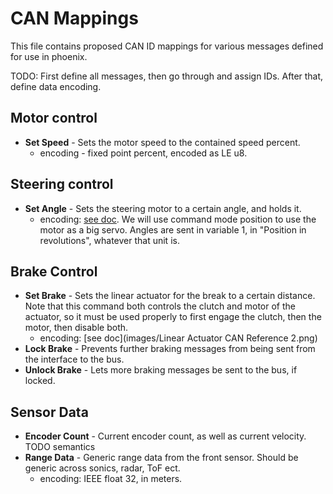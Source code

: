 # CAN Mappings

This file contains proposed CAN ID mappings for various messages defined for use in phoenix.

TODO: First define all messages, then go through and assign IDs. After that, define data encoding.

## Motor control

- **Set Speed** - Sets the motor speed to the contained speed percent.
  - encoding - fixed point percent, encoded as LE u8.

## Steering control
- **Set Angle** - Sets the steering motor to a certain angle, and holds it.
  - encoding: [see doc](images/Steering%20motor%201.png). We will use command mode position to use the motor as a big servo.
Angles are sent in variable 1, in "Position in revolutions", whatever that unit is.

## Brake Control
- **Set Brake** - Sets the linear actuator for the break to a certain distance. Note that this command both
controls the clutch and motor of the actuator, so it must be used properly to first engage the clutch,
then the motor, then disable both.
  - encoding: [see doc](images/Linear Actuator CAN Reference 2.png)
- **Lock Brake** - Prevents further braking messages from being sent from the interface to the bus.
- **Unlock Brake** - Lets more braking messages be sent to the bus, if locked.

## Sensor Data
- **Encoder Count** - Current encoder count, as well as current velocity. TODO semantics
- **Range Data** - Generic range data from the front sensor. Should be generic across sonics, radar, ToF ect. 
  - encoding: IEEE float 32, in meters.
